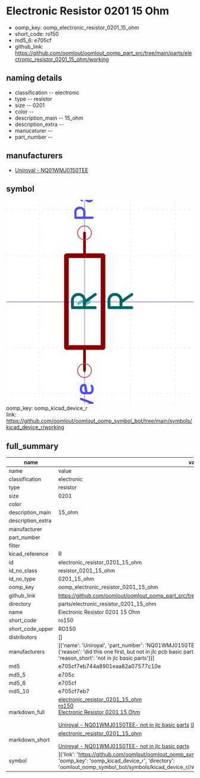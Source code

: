 # Electronic Resistor 0201 15 Ohm

  
* oomp_key: oomp_electronic_resistor_0201_15_ohm 
* short_code: ro150
* md5_6: e705cf  
* github_link: https://github.com/oomlout/oomlout_oomp_part_src/tree/main/parts/electronic_resistor_0201_15_ohm/working  
## naming details
* classification -- electronic
* type -- resistor
* size -- 0201
* color -- 
* description_main -- 15_ohm
* description_extra -- 
* manucaturer -- 
* part_number -- 


## manufacturers
* [Uniroyal - NQ01WMJ0150TEE]()  

## symbol

![](symbol/0/working/working_600.png)  
oomp_key: oomp_kicad_device_r  
link: https://github.com/oomlout/oomlout_oomp_symbol_bot/tree/main/symbols/kicad_device_r/working  


## full_summary
| name | value | 
| --- | --- | 
| name | value | 
| classification | electronic | 
| type | resistor | 
| size | 0201 | 
| color |  | 
| description_main | 15_ohm | 
| description_extra |  | 
| manufacturer |  | 
| part_number |  | 
| filter |  | 
| kicad_reference | R | 
| id | electronic_resistor_0201_15_ohm | 
| id_no_class | resistor_0201_15_ohm | 
| id_no_type | 0201_15_ohm | 
| oomp_key | oomp_electronic_resistor_0201_15_ohm | 
| github_link | https://github.com/oomlout/oomlout_oomp_part_src/tree/main/parts/electronic_resistor_0201_15_ohm/working | 
| directory | parts/electronic_resistor_0201_15_ohm | 
| name | Electronic Resistor 0201 15 Ohm | 
| short_code | ro150 | 
| short_code_upper | RO150 | 
| distributors | [] | 
| manufacturers | [{'name': 'Uniroyal', 'part_number': 'NQ01WMJ0150TEE', 'link': '', 'id': 'manufacturer_uniroyal', 'note': {'reason': 'did this one first, but not in jlc pcb basic parts and 1 percent are and they are the same price', 'reason_short': 'not in jlc basic parts'}}] | 
| md5 | e705cf7eb744a8901eaa82a07577c10e | 
| md5_5 | e705c | 
| md5_6 | e705cf | 
| md5_10 | e705cf7eb7 | 
| markdown_full | [electronic_resistor_0201_15_ohm](https://github.com/oomlout/oomlout_oomp_part_src/tree/main/parts/electronic_resistor_0201_15_ohm/working)<br>[ro150](https://github.com/oomlout/oomlout_oomp_part_src/tree/main/parts/electronic_resistor_0201_15_ohm/working)<br>[Electronic Resistor 0201 15 Ohm](https://github.com/oomlout/oomlout_oomp_part_src/tree/main/parts/electronic_resistor_0201_15_ohm/working)<br><br>[Uniroyal - NQ01WMJ0150TEE- not in jlc basic parts]() [(L)  ](https://www.lcsc.com/search?q=NQ01WMJ0150TEE)[(D)  ](https://www.digikey.com/en/products?keywords=NQ01WMJ0150TEE)[(M)  ](https://www.mouser.com/Search/Refine?Keyword=NQ01WMJ0150TEE)[(N)  ](https://www.newark.com/search?st=NQ01WMJ0150TEE)[(SZ)  ](https://so.szlcsc.com/global.html?k=NQ01WMJ0150TEE)<br> | 
| markdown_short | [electronic_resistor_0201_15_ohm](https://github.com/oomlout/oomlout_oomp_part_src/tree/main/parts/electronic_resistor_0201_15_ohm/working)<br><br>[Uniroyal - NQ01WMJ0150TEE- not in jlc basic parts]() | 
| symbol | [{'link': 'https://github.com/oomlout/oomlout_oomp_symbol_bot/tree/main/symbols/kicad_device_r', 'oomp_key': 'oomp_kicad_device_r', 'directory': 'oomlout_oomp_symbol_bot/symbols/kicad_device_r//working/working.kicad_sym'}] | 
